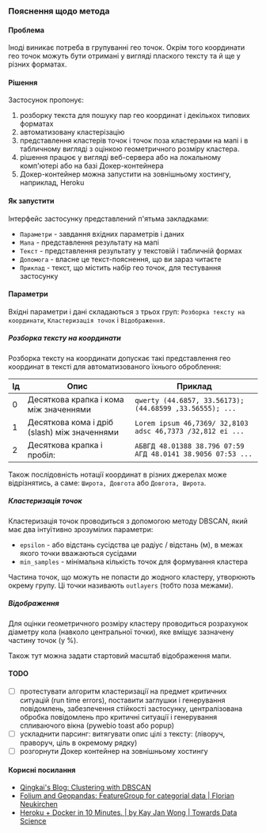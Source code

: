 ### Пояснення щодо метода

#### Проблема

Іноді виникає потреба в групуванні гео точок. Окрім того координати гео точок можуть бути отримані у вигляді плаского тексту та й ще у різних форматах.

#### Рішення

Застосунок пропонує:

1. розборку текста для пошуку пар гео координат і декількох типових форматах
2. автоматизовану кластерізацію
3. представлення кластерів точок і точок поза кластерами на мапі і в табличному вигляді з оцінкою геометричного розміру кластера. 
4. рішення працює у вигляді веб-сервера або на локальному комп'ютері або на базі Докер-контейнера
5. Докер-контейнер можна запустити на зовнішньому хостингу, наприклад, Heroku

#### Як запустити

Інтерфейс застосунку представлений п'ятьма закладками:

- `Параметри` - завдання вхідних параметрів і даних
- `Мапа` - представлення результату на мапі
- `Текст` - представлення результату у текстовій і табличній формах
- `Допомога` - власне це текст-пояснення, що ви зараз читаєте
- `Приклад` - текст, що містить набір гео точок, для тестування застосунку

#### Параметри

Вхідні параметри і дані складаються з трьох груп: `Розборка тексту на координати`, `Кластеризація точок` і `Відображення`.

##### Розборка тексту на координати

Розборка тексту на координати допускає такі представлення гео координат в тексті для автоматизованого їхнього оброблення:

| Ід   | Опис                                         | Приклад                                                     |
| ---- | -------------------------------------------- | ----------------------------------------------------------- |
| 0    | Десяткова крапка і кома між значеннями       | `qwerty (44.6857, 33.56173); (44.68599 ,33.56555); ...`     |
| 1    | Десяткова кома і дріб (slash) між значеннями | `Lorem ipsum 46,7369/ 32,8103 adsc 46,7373 /32,812 ei ...`  |
| 2    | Десяткова крапка і пробіл:                   | `АБВГД 48.01388 38.796 07:59 АГД 48.0141 38.9056 07:53 ...` |

Також послідовність нотації координат в різних джерелах може відрізнятись, а саме: `Широта, Довгота` або `Довгота, Широта`.

##### Кластеризація точок

Кластеризація точок проводиться з допомогою методу DBSCAN, який має два інтуїтивно зрозумілих параметри:

- `epsilon` - або відстань сусідства це радіус / відстань (м), в межах якого точки вважаються сусідами
- `min_samples` - мінімальна кількість точок для формування кластера

Частина точок, що можуть не попасти до жодного кластеру, утворюють окрему групу. Ці точки називають `outlayers` (тобто поза межами).

##### Відображення

Для оцінки геометричного розміру кластеру проводиться розрахунок діаметру кола (навколо центральної точки), яке вміщує зазначену частину точок (у %).

Також тут можна задати стартовий масштаб відображення мапи.

#### TODO

- [ ] протестувати алгоритм кластеризації на предмет критичних ситуацій (run time errors), поставити заглушки і генерування повідомлень, забезпечення стійкості застосунку, централізована обробка повідомлень про критичні ситуації і генерування спливаючого вікна (pywebio toast або popup)
- [ ] ускладнити парсинг: витягувати опис цілі з тексту: (ліворуч, праворуч, ціль в окремому рядку)
- [ ] розгорнути Докер контейнер на зовнішньому хостингу

#### Корисні посилання

- [Qingkai's Blog: Clustering with DBSCAN](http://qingkaikong.blogspot.com/2016/08/clustering-with-dbscan.html)
- [Folium and Geopandas: FeatureGroup for categorial data | Florian Neukirchen](https://www.riannek.de/2022/folium-featuregroup-categorial-data/)
- [Heroku + Docker in 10 Minutes. | by Kay Jan Wong | Towards Data Science](https://towardsdatascience.com/heroku-docker-in-10-minutes-f4329c4fd72f)